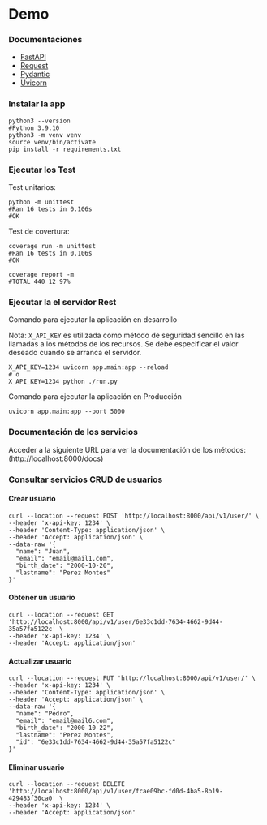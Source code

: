 # Demo

### Documentaciones 

- [FastAPI](https://fastapi.tiangolo.com/)
- [Request](https://docs.python-requests.org/en/latest/)
- [Pydantic](https://pydantic-docs.helpmanual.io)
- [Uvicorn](https://www.uvicorn.org)

### Instalar la app

```shell
python3 --version
#Python 3.9.10
python3 -m venv venv
source venv/bin/activate
pip install -r requirements.txt
```

### Ejecutar los Test

Test unitarios:
```shell
python -m unittest
#Ran 16 tests in 0.106s
#OK
```

Test de covertura:
```shell
coverage run -m unittest
#Ran 16 tests in 0.106s
#OK

coverage report -m
#TOTAL 440 12 97%

```

### Ejecutar la el servidor Rest

Comando para ejecutar la aplicación en desarrollo

Nota: `X_API_KEY` es utilizada como método de seguridad sencillo en las llamadas a los métodos de los recursos. Se debe especificar el valor deseado cuando se arranca el servidor. 
```shell
X_API_KEY=1234 uvicorn app.main:app --reload
# o
X_API_KEY=1234 python ./run.py
```

Comando para ejecutar la aplicación en Producción
```shell
uvicorn app.main:app --port 5000
```
### Documentación de los servicios
Acceder a la siguiente URL para ver la documentación de los métodos:
(http://localhost:8000/docs)

### Consultar servicios CRUD de usuarios
#### Crear usuario
```shell
curl --location --request POST 'http://localhost:8000/api/v1/user/' \
--header 'x-api-key: 1234' \
--header 'Content-Type: application/json' \
--header 'Accept: application/json' \
--data-raw '{
  "name": "Juan",
  "email": "email@mail1.com",
  "birth_date": "2000-10-20",
  "lastname": "Perez Montes"
}'
```
#### Obtener un usuario
```shell
curl --location --request GET 'http://localhost:8000/api/v1/user/6e33c1dd-7634-4662-9d44-35a57fa5122c' \
--header 'x-api-key: 1234' \
--header 'Accept: application/json'
```

#### Actualizar usuario
```shell
curl --location --request PUT 'http://localhost:8000/api/v1/user/' \
--header 'x-api-key: 1234' \
--header 'Content-Type: application/json' \
--header 'Accept: application/json' \
--data-raw '{
  "name": "Pedro",
  "email": "email@mail6.com",
  "birth_date": "2000-10-22",
  "lastname": "Perez Montes",
  "id": "6e33c1dd-7634-4662-9d44-35a57fa5122c"
}'
```
#### Eliminar usuario
```shell
curl --location --request DELETE 'http://localhost:8000/api/v1/user/fcae09bc-fd0d-4ba5-8b19-429483f30ca0' \
--header 'x-api-key: 1234' \
--header 'Accept: application/json'
```